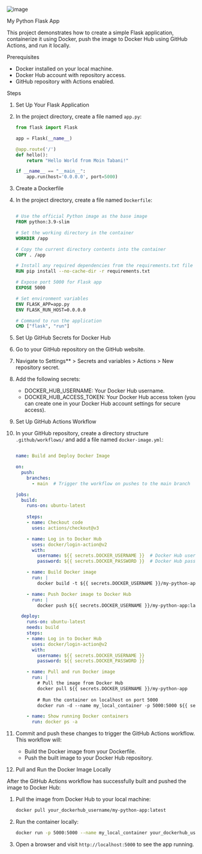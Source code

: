 ![image](https://github.com/user-attachments/assets/3f117a3c-eb01-4575-a4fd-45a325561fa2)


My Python Flask App

This project demonstrates how to create a simple Flask application, containerize it using Docker, push the image to Docker Hub using GitHub Actions, and run it locally.

Prerequisites

- Docker installed on your local machine.
- Docker Hub account with repository access.
- GitHub repository with Actions enabled.

Steps

1. Set Up Your Flask Application

1. In the project directory, create a file named `app.py`:
    ```python
    from flask import Flask

    app = Flask(__name__)

    @app.route('/')
    def hello():
        return "Hello World from Moin Tabani!"

    if __name__ == "__main__":
        app.run(host='0.0.0.0', port=5000)
    ```

2. Create a Dockerfile

1. In the project directory, create a file named `Dockerfile`:
    ```dockerfile
    
    # Use the official Python image as the base image
    FROM python:3.9-slim

    # Set the working directory in the container
    WORKDIR /app

    # Copy the current directory contents into the container
    COPY . /app

    # Install any required dependencies from the requirements.txt file
    RUN pip install --no-cache-dir -r requirements.txt

    # Expose port 5000 for Flask app
    EXPOSE 5000

    # Set environment variables
    ENV FLASK_APP=app.py
    ENV FLASK_RUN_HOST=0.0.0.0
    
    # Command to run the application
    CMD ["flask", "run"]

    ```

3. Set Up GitHub Secrets for Docker Hub

1. Go to your GitHub repository on the GitHub website.
2. Navigate to Settings** > Secrets and variables > Actions > New repository secret.
3. Add the following secrets:
   - DOCKER_HUB_USERNAME: Your Docker Hub username.
   - DOCKER_HUB_ACCESS_TOKEN: Your Docker Hub access token (you can create one in your Docker Hub account settings for secure access).

4. Set Up GitHub Actions Workflow

1. In your GitHub repository, create a directory structure `.github/workflows/` and add a file named `docker-image.yml`:
    ```yaml
    
    name: Build and Deploy Docker Image
    
    on:
      push:
        branches:
          - main  # Trigger the workflow on pushes to the main branch
    
    jobs:
      build:
        runs-on: ubuntu-latest
        
        steps:
        - name: Checkout code
          uses: actions/checkout@v3
    
        - name: Log in to Docker Hub
          uses: docker/login-action@v2
          with:
            username: ${{ secrets.DOCKER_USERNAME }}  # Docker Hub username from GitHub secrets
            password: ${{ secrets.DOCKER_PASSWORD }}  # Docker Hub password from GitHub secrets
    
        - name: Build Docker image
          run: |
            docker build -t ${{ secrets.DOCKER_USERNAME }}/my-python-app:latest .
    
        - name: Push Docker image to Docker Hub
          run: |
            docker push ${{ secrets.DOCKER_USERNAME }}/my-python-app:latest
    
      deploy:
        runs-on: ubuntu-latest
        needs: build
        steps:
        - name: Log in to Docker Hub
          uses: docker/login-action@v2
          with:
            username: ${{ secrets.DOCKER_USERNAME }}
            password: ${{ secrets.DOCKER_PASSWORD }}
    
        - name: Pull and run Docker image
          run: |
            # Pull the image from Docker Hub
            docker pull ${{ secrets.DOCKER_USERNAME }}/my-python-app
            
            # Run the container on localhost on port 5000
            docker run -d --name my_local_container -p 5000:5000 ${{ secrets.DOCKER_USERNAME }}/my-python-app
    
        - name: Show running Docker containers
          run: docker ps -a

    ```

2. Commit and push these changes to trigger the GitHub Actions workflow. This workflow will:
   - Build the Docker image from your Dockerfile.
   - Push the built image to your Docker Hub repository.

5. Pull and Run the Docker Image Locally

After the GitHub Actions workflow has successfully built and pushed the image to Docker Hub:

1. Pull the image from Docker Hub to your local machine:
    ```bash
    docker pull your_dockerhub_username/my-python-app:latest
    ```

2. Run the container locally:
    ```bash
    docker run -p 5000:5000 --name my_local_container your_dockerhub_username/my-python-app:latest
    ```

3. Open a browser and visit `http://localhost:5000` to see the app running.

